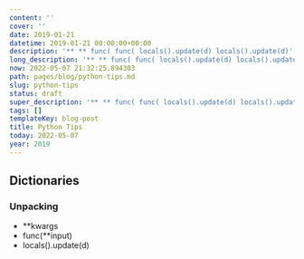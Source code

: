 ```yaml
---
content: ''
cover: ''
date: 2019-01-21
datetime: 2019-01-21 00:00:00+00:00
description: '** ** func( func( locals().update(d) locals().update(d)'
long_description: '** ** func( func( locals().update(d) locals().update(d)'
now: 2022-05-07 21:32:25.894303
path: pages/blog/python-tips.md
slug: python-tips
status: draft
super_description: '** ** func( func( locals().update(d) locals().update(d)'
tags: []
templateKey: blog-post
title: Python Tips
today: 2022-05-07
year: 2019
---
```


## Dictionaries

### Unpacking

* **kwargs
* func(**input)
* locals().update(d)

###